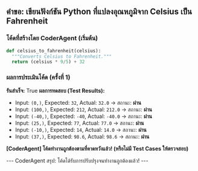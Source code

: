 ## คำขอ: เขียนฟังก์ชัน Python ที่แปลงอุณหภูมิจาก Celsius เป็น Fahrenheit

### โค้ดที่สร้างโดย CoderAgent (เริ่มต้น)
```python
def celsius_to_fahrenheit(celsius):
  """Converts Celsius to Fahrenheit."""
  return (celsius * 9/5) + 32
```

### ผลการประเมินโค้ด (ครั้งที่ 1)
**รันสำเร็จ:** True
**ผลการทดสอบ (Test Results):**
  - Input: `(0,)`, Expected: `32`, Actual: `32.0` -> สถานะ: **ผ่าน**
  - Input: `(100,)`, Expected: `212`, Actual: `212.0` -> สถานะ: **ผ่าน**
  - Input: `(-40,)`, Expected: `-40`, Actual: `-40.0` -> สถานะ: **ผ่าน**
  - Input: `(25,)`, Expected: `77`, Actual: `77.0` -> สถานะ: **ผ่าน**
  - Input: `(-10,)`, Expected: `14`, Actual: `14.0` -> สถานะ: **ผ่าน**
  - Input: `(37,)`, Expected: `98.6`, Actual: `98.6` -> สถานะ: **ผ่าน**

**[CoderAgent] โค้ดทำงานถูกต้องตามที่คาดหวังแล้ว! (หรือไม่มี Test Cases ให้ตรวจสอบ)**

--- CoderAgent สรุป: โค้ดได้รับการปรับปรุงจนทำงานถูกต้องแล้ว! ---
